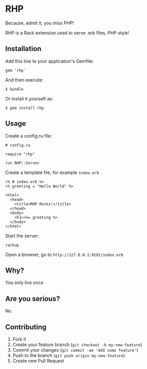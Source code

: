 # RHP

Because, admit it, you miss PHP!

RHP is a Rack extension used to serve .erb files, PHP style!

## Installation

Add this line to your application's Gemfile:

    gem 'rhp'

And then execute:

    $ bundle

Or install it yourself as:

    $ gem install rhp

## Usage

Create a config.ru file:


    # config.ru

    require "rhp"

    run RHP::Server

Create a template file, for example `index.erb`

    <% # index.erb %>
    <% greeting = "Hello World" %>

    <html>
      <head>
        <title>RHP Rocks!</title>
      </head>
      <body>
        <h1><%= greeting %>
      </body>
    </html>

Start the server:

    rackup

Open a browser, go to `http://127.0.0.1:9292/index.erb`

## Why?

You only live once

## Are you serious?

No

## Contributing

1. Fork it
2. Create your feature branch (`git checkout -b my-new-feature`)
3. Commit your changes (`git commit -am 'Add some feature'`)
4. Push to the branch (`git push origin my-new-feature`)
5. Create new Pull Request
